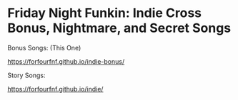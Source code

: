 # Friday Night Funkin: Indie Cross Bonus, Nightmare, and Secret Songs

Bonus Songs: (This One)

https://forfourfnf.github.io/indie-bonus/

Story Songs:

https://forfourfnf.github.io/indie/
